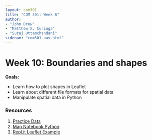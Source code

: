 ```yaml
---
layout: com301
title: "COM 301: Week 6"
author:
- "John Drew"
- "Matthew X. Curinga"
- "Suraj Uttamchandani"
sidenav: "com301-nav.html"
---
```


Week 10: Boundaries and shapes
==============================




**Goals:**

- Learn how to plot shapes in Leaflet
- Learn about different file formats for spatial data
- Manipulate spatial data in Python

### Resources
1. [Practice Data](https://drive.google.com/drive/folders/1r40b24OclKzJBcrqssBaFVqRvGZGIcE0?usp=drive_link)
2. [Map Notebook Python](https://colab.research.google.com/drive/1SZb02DmN6V8OGQYH2YQuvp1P5Oq3xlep?usp=sharing)
3. [Repl.it Leaflet Example](https://replit.com/@mcuringa/NYSED-School-District)